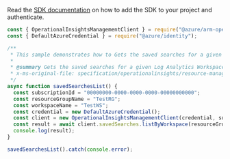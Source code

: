 Read the [SDK documentation](https://github.com/Azure/azure-sdk-for-js/blob/%40azure%2Farm-operationalinsights_8.0.1/sdk/operationalinsights/arm-operationalinsights/README.md) on how to add the SDK to your project and authenticate.

```javascript
const { OperationalInsightsManagementClient } = require("@azure/arm-operationalinsights");
const { DefaultAzureCredential } = require("@azure/identity");

/**
 * This sample demonstrates how to Gets the saved searches for a given Log Analytics Workspace
 *
 * @summary Gets the saved searches for a given Log Analytics Workspace
 * x-ms-original-file: specification/operationalinsights/resource-manager/Microsoft.OperationalInsights/stable/2020-08-01/examples/SavedSearchesListByWorkspace.json
 */
async function savedSearchesList() {
  const subscriptionId = "00000000-0000-0000-0000-00000000000";
  const resourceGroupName = "TestRG";
  const workspaceName = "TestWS";
  const credential = new DefaultAzureCredential();
  const client = new OperationalInsightsManagementClient(credential, subscriptionId);
  const result = await client.savedSearches.listByWorkspace(resourceGroupName, workspaceName);
  console.log(result);
}

savedSearchesList().catch(console.error);
```
